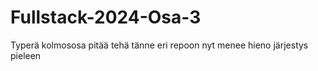 # Fullstack-2024-Osa-3
Typerä kolmososa pitää tehä tänne eri repoon nyt menee hieno järjestys pieleen
